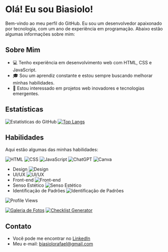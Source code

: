 # Olá! Eu sou Biasiolo!

Bem-vindo ao meu perfil do GitHub. Eu sou um desenvolvedor apaixonado por tecnologia, com um ano de experiência em programação. Abaixo estão algumas informações sobre mim:

## Sobre Mim
- 💻 Tenho experiência em desenvolvimento web com HTML, CSS e JavaScript.
- 🎓 Sou um aprendiz constante e estou sempre buscando melhorar minhas habilidades.
- 🚀 Estou interessado em projetos web inovadores e tecnologias emergentes.

## Estatísticas
![Estatísticas do GitHub](https://github-readme-stats.vercel.app/api?username=Biasiolo&show_icons=true&theme=radical&count_private=true)
[![Top Langs](https://github-readme-stats.vercel.app/api/top-langs/?username=Biasiolo)](https://github.com/anuraghazra/github-readme-stats)

## Habilidades
Aqui estão algumas das minhas habilidades:

![HTML](https://img.shields.io/badge/HTML-orange?style=for-the-badge&logo=html5&logoColor=black)
![CSS](https://img.shields.io/badge/CSS-007ec6?style=for-the-badge&logo=css3&logoColor=black)
![JavaScript](https://img.shields.io/badge/JavaScript-yellow?style=for-the-badge&logo=javascript&logoColor=black)
![ChatGPT](https://img.shields.io/badge/ChatGPT-98cf?style=for-the-badge&logo=openai&logoColor=black)
![Canva](https://img.shields.io/badge/Canva-ff7ec6?style=for-the-badge&logo=canva&logoColor=black)

- Design ![Design](https://img.shields.io/badge/Design-Advanced-green)
- UI/UX ![UI/UX](https://img.shields.io/badge/UI/UX-Advanced-green)
- Front-end ![Front-end](https://img.shields.io/badge/Front--end-Advanced-green)
- Senso Estético ![Senso Estético](https://img.shields.io/badge/Senso%20Est%C3%A9tico-High-orange)
- Identificação de Padrões ![Identificação de Padrões](https://img.shields.io/badge/Identifica%C3%A7%C3%A3o%20de%20Padr%C3%B5es-Proficient-yellow)

![Profile Views](https://komarev.com/ghpvc/?username=Biasiolo)

[![Galeria de Fotos](https://github-readme-stats.vercel.app/api/pin/?username=Biasiolo&repo=Galeria_Fotos&show_icons=true&theme=radical)](https://github.com/Biasiolo/Galeria_Fotos)
[![Checklist Generator](https://github-readme-stats.vercel.app/api/pin/?username=Biasiolo&repo=Checklist_Generator&show_icons=true&theme=radical)](https://github.com/Biasiolo/Checklist_Generator)

## Contato
- Você pode me encontrar no [LinkedIn](https://www.linkedin.com/in/rafael-biasiolo/) 
- Meu e-mail: biasiolorafael@gmail.com
